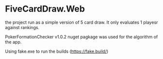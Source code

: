 # FiveCardDraw.Web
 
the project run as a simple version of 5 card draw. It only evaluates 1 playesr against rankings.

PokerFormationChecker v1.0.2 nuget pagkage was used for the algorithm of the app.

Using fake.exe to run the builds (https://fake.build/) 
